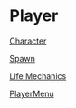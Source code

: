 # Player

[Character](Player/Character.md)

[Spawn](Player/Spawn.md)

[Life Mechanics](Player/Life%20Mechanics.md)

[PlayerMenu](Player/PlayerMenu.md)

